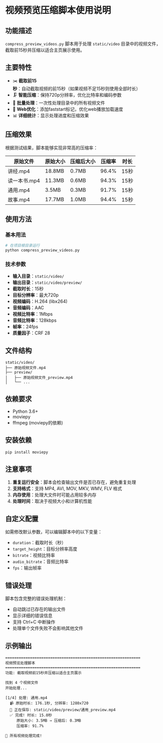 # 视频预览压缩脚本使用说明

## 功能描述
`compress_preview_videos.py` 脚本用于处理 `static/video` 目录中的视频文件，截取前15秒并压缩以适合主页展示使用。

## 主要特性
- ✂️ **截取前15秒**：自动截取视频的前15秒（如果视频不足15秒则使用全部时长）
- 🗜️ **智能压缩**：保持720p分辨率，优化比特率和编码参数
- 📁 **批量处理**：一次性处理目录中的所有视频文件
- 🚀 **Web优化**：添加faststart标记，优化web播放加载速度
- 📊 **详细统计**：显示处理进度和压缩效果

## 压缩效果
根据测试结果，脚本能够实现非常高的压缩率：

| 原始文件 | 原始大小 | 压缩后大小 | 压缩率 | 时长 |
|---------|---------|-----------|-------|------|
| 讲经.mp4 | 18.8MB | 0.7MB | 96.4% | 15秒 |
| 读一本书.mp4 | 11.3MB | 0.6MB | 94.3% | 15秒 |
| 通用.mp4 | 3.5MB | 0.3MB | 91.7% | 15秒 |
| 故事.mp4 | 17.7MB | 1.0MB | 94.4% | 15秒 |

## 使用方法

### 基本用法
```bash
# 在项目根目录运行
python compress_preview_videos.py
```

### 技术参数
- **输入目录**：`static/video/`
- **输出目录**：`static/video/preview/`
- **截取时长**：15秒
- **目标分辨率**：最大720p
- **视频编码**：H.264 (libx264)
- **音频编码**：AAC
- **视频比特率**：1Mbps
- **音频比特率**：128kbps
- **帧率**：24fps
- **质量因子**：CRF 28

## 文件结构
```
static/video/
├── 原始视频文件.mp4
├── preview/
│   ├── 原始视频文件_preview.mp4
│   └── ...
```

## 依赖要求
- Python 3.6+
- moviepy
- ffmpeg (moviepy的依赖)

## 安装依赖
```bash
pip install moviepy
```

## 注意事项
1. **重复运行安全**：脚本会检查输出文件是否已存在，避免重复处理
2. **支持格式**：支持 MP4, AVI, MOV, MKV, WMV, FLV 格式
3. **内存使用**：处理大文件时可能占用较多内存
4. **处理时间**：取决于视频大小和计算机性能

## 自定义配置
如需修改默认参数，可以编辑脚本中的以下变量：
- `duration`：截取时长（秒）
- `target_height`：目标分辨率高度
- `bitrate`：视频比特率
- `audio_bitrate`：音频比特率
- `fps`：输出帧率

## 错误处理
脚本包含完整的错误处理机制：
- 自动跳过已存在的输出文件
- 显示详细的错误信息
- 支持 Ctrl+C 中断操作
- 处理单个文件失败不会影响其他文件

## 示例输出
```
============================================================
视频预览处理脚本
============================================================
功能: 截取视频前15秒并压缩以适合主页展示

找到 4 个视频文件
开始处理...

[1/4] 处理: 通用.mp4
  📹 原始时长: 176.1秒, 分辨率: 1280x720
  💾 正在保存: static/video/preview/通用_preview.mp4
  ✅ 完成! 时长: 15.0秒
     原始大小: 3.5MB → 压缩后: 0.3MB
     压缩率: 91.7%

🎉 所有视频处理完成!
```
